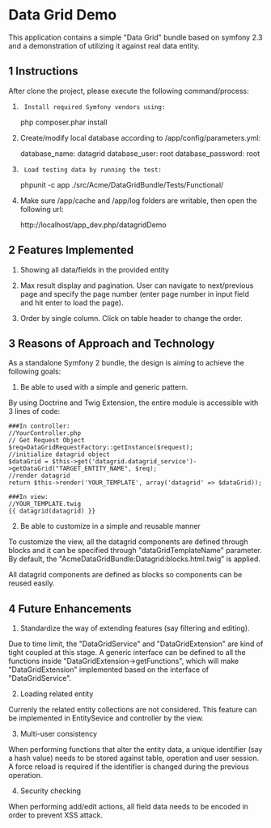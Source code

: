 Data Grid Demo
================

This application contains a simple "Data Grid" bundle based on symfony 2.3 and a demonstration of utilizing it against real data entity.

1 Instructions
---------------------

After clone the project, please execute the following command/process:

	
1)  	Install required Symfony vendors using:

    php composer.phar install   
	
2)	Create/modify local database according to /app/config/parameters.yml:

    database_name: datagrid
    database_user: root
    database_password: root

3)      Load testing data by running the test:

    phpunit -c app ./src/Acme/DataGridBundle/Tests/Functional/

4)	Make sure /app/cache and /app/log folders are writable, then open the following url: 

    http://localhost/app_dev.php/datagridDemo

2 Features Implemented
-------------

1)	Showing all data/fields in the provided entity

2)	Max result display and pagination. User can navigate to next/previous page and specify the page number (enter page number in input field and hit enter to load the page).

3)	Order by single column. Click on table header to change the order.


3 Reasons of Approach and Technology
-------------

As a standalone Symfony 2 bundle, the design is aiming to achieve the following goals:

1)	Be able to used with a simple and generic pattern. 

By using Doctrine and Twig Extension, the entire module is accessible with 3 lines of code:

    ###In controller:	
    //YourController.php
    // Get Request Object
    $req=DataGridRequestFactory::getInstance($request);
    //initialize datagrid object
    $dataGrid = $this->get('datagrid.datagrid_service')->getDataGrid("TARGET_ENTITY_NAME", $req);
    //render datagrid
    return $this->render('YOUR_TEMPLATE', array('datagrid' => $dataGrid));

    ###In view:
    //YOUR_TEMPLATE.twig
    {{ datagrid(datagrid) }}
 
2)	Be able to customize in a simple and reusable manner

To customize the view, all the datagrid components are defined through blocks and it can be specified through "dataGridTemplateName" parameter. By default, the "AcmeDataGridBundle:Datagrid:blocks.html.twig" is applied.

All datagrid components are defined as blocks so components can be reused easily.


4 Future Enhancements
-----------

1)	Standardize the way of extending features (say filtering and editing).

Due to time limit, the "DataGridService" and "DataGridExtension" are kind of tight coupled at this stage. A generic interface can be defined to all the functions inside "DataGridExtension->getFunctions", which will make "DataGridExtension" implemented based on the interface of "DataGridService".


2)	Loading related entity

Currenly the related entity collections are not considered. This feature can be implemented in EntitySevice and controller by the view.

3)	Multi-user consistency

When performing functions that alter the entity data, a unique identifier (say a hash value) needs to be stored against table, operation and user session. A force reload is required if the identifier is changed during the previous operation.

4)	Security checking

When performing add/edit actions, all field data needs to be encoded in order to prevent XSS attack.















































